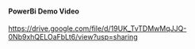 #### PowerBi Demo Video
https://drive.google.com/file/d/19UK_TvTDMwMqJJQ-0Nb9xhQELOaFbLt6/view?usp=sharing
